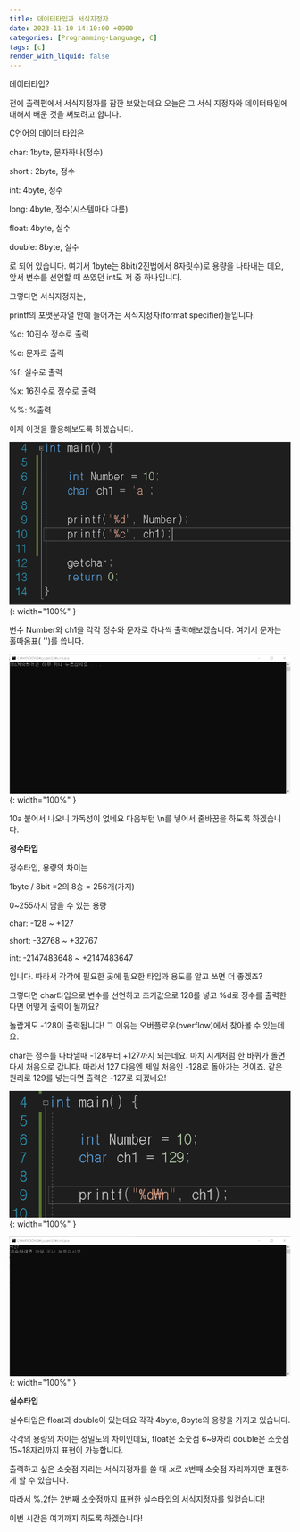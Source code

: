 ```yaml
---
title: 데이터타입과 서식지정자
date: 2023-11-10 14:10:00 +0900
categories: [Programming-Language, C]
tags: [c]
render_with_liquid: false
---
```


데이터타입?

전에 출력편에서 서식지정자를 잠깐 보았는데요 오늘은 그 서식 지정자와 데이터타입에 대해서 배운 것을 써보려고 합니다.

C언어의 데이터 타입은

char: 1byte, 문자하나(정수)

short : 2byte, 정수

int: 4byte, 정수

long: 4byte, 정수(시스템마다 다름)

float: 4byte, 실수

double: 8byte, 실수

로 되어 있습니다. 여기서 1byte는 8bit(2진법에서 8자릿수)로 용량을 나타내는 데요, 앞서 변수를 선언할 때 쓰였던 int도 저 중 하나입니다.

그렇다면 서식지정자는,

printf의 포맷문자열 안에 들어가는 서식지정자(format specifier)들입니다.

%d: 10진수 정수로 출력

%c: 문자로 출력

%f: 실수로 출력

%x: 16진수로 정수로 출력

%%: %출력

이제 이것을 활용해보도록 하겠습니다.

![Desktop View](/assets/img/Programming-Language/C/DataType-Format/1.png){: width="100%" }

변수 Number와 ch1을 각각 정수와 문자로 하나씩 출력해보겠습니다. 여기서 문자는 홀따옴표( '')를 씁니다.

![Desktop View](/assets/img/Programming-Language/C/DataType-Format/2.png){: width="100%" }

10a 붙어서 나오니 가독성이 없네요 다음부턴 \\n를 넣어서 줄바꿈을 하도록 하겠습니다.

**정수타입**

정수타입, 용량의 차이는

1byte / 8bit =2의 8승 = 256개(가지)

0~255까지 담을 수 있는 용량

char: -128 ~ +127

short: -32768 ~ +32767

int: -2147483648 ~ +2147483647

입니다. 따라서 각각에 필요한 곳에 필요한 타입과 용도를 알고 쓰면 더 좋겠죠?

그렇다면 char타입으로 변수를 선언하고 초기값으로 128를 넣고 %d로 정수를 출력한다면 어떻게 출력이 될까요?

놀랍게도 -128이 출력됩니다! 그 이유는 오버플로우(overflow)에서 찾아볼 수 있는데요.

char는 정수를 나타낼때 -128부터 +127까지 되는데요. 마치 시계처럼 한 바퀴가 돌면 다시 처음으로 갑니다. 따라서 127 다음엔 제일 처음인 -128로 돌아가는 것이죠. 같은 원리로 129를 넣는다면 출력은 -127로 되겠네요!

![Desktop View](/assets/img/Programming-Language/C/DataType-Format/3.png){: width="100%" }

![Desktop View](/assets/img/Programming-Language/C/DataType-Format/4.png){: width="100%" }

**실수타입**

실수타입은 float과 double이 있는데요 각각 4byte, 8byte의 용량을 가지고 있습니다.

각각의 용량의 차이는 정밀도의 차이인데요, float은 소숫점 6~9자리 double은 소숫점 15~18자리까지 표현이 가능합니다.

출력하고 싶은 소숫점 자리는 서식지정자를 쓸 때 .x로 x번째 소숫점 자리까지만 표현하게 할 수 있습니다.

따라서 %.2f는 2번째 소숫점까지 표현한 실수타입의 서식지정자를 일컫습니다!

이번 시간은 여기까지 하도록 하겠습니다!
